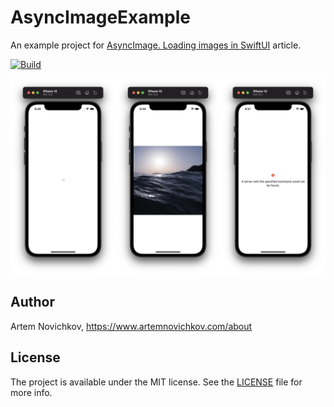 # AsyncImageExample
An example project for [AsyncImage. Loading images in SwiftUI](https://artemnovichkov.com/blog/async-image) article.

[![Build](https://github.com/artemnovichkov/AsyncImageExample/actions/workflows/build.yml/badge.svg)](https://github.com/artemnovichkov/AsyncImageExample/actions/workflows/build.yml)

<p align="center"/>
  <img src=".github/example.png"/>
</p>

## Author

Artem Novichkov, https://www.artemnovichkov.com/about

## License

The project is available under the MIT license. See the [LICENSE](./LICENSE) file for more info.
